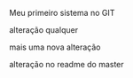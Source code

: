 Meu primeiro sistema no GIT

alteração qualquer

mais uma nova alteração

alteração no readme do master